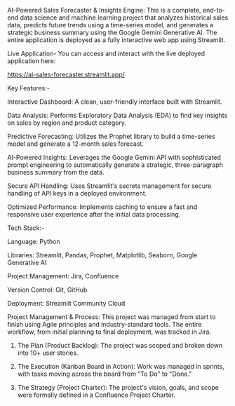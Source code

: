 AI-Powered Sales Forecaster & Insights Engine:
This is a complete, end-to-end data science and machine learning project that analyzes historical sales data, predicts future trends using a time-series model, and generates a strategic business summary using the Google Gemini Generative AI. The entire application is deployed as a fully interactive web app using Streamlit.

Live Application-
You can access and interact with the live deployed application here:

https://ai-sales-forecaster.streamlit.app/

Key Features:-

Interactive Dashboard: A clean, user-friendly interface built with Streamlit.

Data Analysis: Performs Exploratory Data Analysis (EDA) to find key insights on sales by region and product category.

Predictive Forecasting: Utilizes the Prophet library to build a time-series model and generate a 12-month sales forecast.

AI-Powered Insights: Leverages the Google Gemini API with sophisticated prompt engineering to automatically generate a strategic, three-paragraph business summary from the data.

Secure API Handling: Uses Streamlit's secrets management for secure handling of API keys in a deployed environment.

Optimized Performance: Implements caching to ensure a fast and responsive user experience after the initial data processing.

Tech Stack:-

Language: Python

Libraries: Streamlit, Pandas, Prophet, Matplotlib, Seaborn, Google Generative AI

Project Management: Jira, Confluence

Version Control: Git, GitHub

Deployment: Streamlit Community Cloud

Project Management & Process:
This project was managed from start to finish using Agile principles and industry-standard tools. The entire workflow, from initial planning to final deployment, was tracked in Jira.

1. The Plan (Product Backlog):
The project was scoped and broken down into 10+ user stories.

2. The Execution (Kanban Board in Action):
Work was managed in sprints, with tasks moving across the board from "To Do" to "Done."

3. The Strategy (Project Charter):
The project's vision, goals, and scope were formally defined in a Confluence Project Charter.
